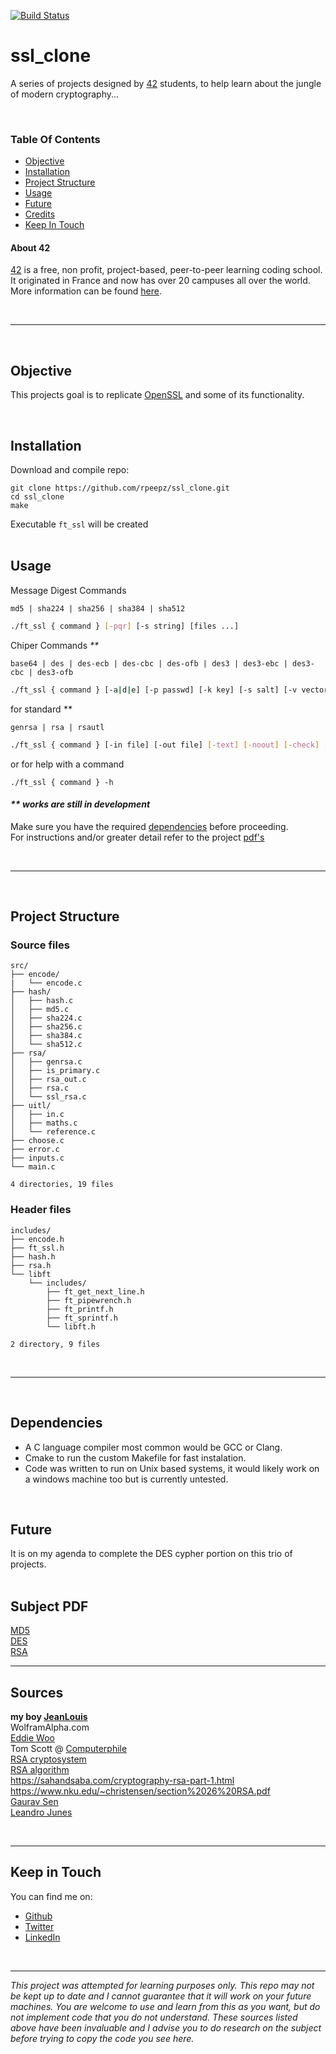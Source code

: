 
[![Build Status](https://travis-ci.org/rpeepz/ssl_clone.svg?branch=master)](https://travis-ci.org/rpeepz/ssl_clone)

# ssl_clone  
A series of projects designed by [42][42] students, to help learn about the jungle of modern cryptography...  

<br>

### Table Of Contents
* [Objective](#objective)
* [Installation](#installation)
* [Project Structure](#project-structure)
* [Usage](#usage)
* [Future](#future)
* [Credits](#sources)
* [Keep In Touch](#keep-in-touch)

#### About 42  
[42][42] is a free, non profit, project-based, peer-to-peer learning coding school. It originated in France and now has over 20 campuses all over the world. More information can be found [here][42].

<br>

---

<br>

## Objective  
This projects goal is to replicate [OpenSSL][openssl] and some of its functionality.

<br>

## Installation
Download and compile repo:  
``` 
git clone https://github.com/rpeepz/ssl_clone.git  
cd ssl_clone  
make  
```  
Executable `ft_ssl` will be created  
<br>

## Usage  
Message Digest Commands
```
md5 | sha224 | sha256 | sha384 | sha512
```
```bash
./ft_ssl { command } [-pqr] [-s string] [files ...]  
```
Chiper Commands _**_
```
base64 | des | des-ecb | des-cbc | des-ofb | des3 | des3-ebc | des3-cbc | des3-ofb
```
``` bash
./ft_ssl { command } [-a|d|e] [-p passwd] [-k key] [-s salt] [-v vector] [-in file] [-out file]  
```
for standard _**_
```
genrsa | rsa | rsautl
```
``` bash
./ft_ssl { command } [-in file] [-out file] [-text] [-noout] [-check] [-pubin] [-pubout] [-encrypt] [-decrypt] [-hexdump]
```
or for help with a command
```
./ft_ssl { command } -h
```  

#### _** works are still in development_

Make sure you have the required [dependencies](#dependencies) before proceeding.  
For instructions and/or greater detail refer to the project [pdf's](#pdf)  

<br>

---  

<br>

## Project Structure

### Source files

```
src/
├── encode/
|   └── encode.c
├── hash/
│   ├── hash.c
│   ├── md5.c
│   ├── sha224.c
│   ├── sha256.c
│   ├── sha384.c
│   └── sha512.c
├── rsa/
│   ├── genrsa.c
│   ├── is_primary.c
│   ├── rsa_out.c
│   ├── rsa.c
│   └── ssl_rsa.c
├── uitl/
│   ├── in.c
│   ├── maths.c
│   └── reference.c
├── choose.c
├── error.c
├── inputs.c
└── main.c

4 directories, 19 files
```

### Header files

```
includes/
├── encode.h
├── ft_ssl.h
├── hash.h
├── rsa.h
└── libft
    └── includes/
        ├── ft_get_next_line.h
        ├── ft_pipewrench.h
        ├── ft_printf.h
        ├── ft_sprintf.h
        └── libft.h
    
2 directory, 9 files
```
<br>

--- 

<br>

## Dependencies  
* A C language compiler most common would be GCC or Clang.
* Cmake to run the custom Makefile for fast instalation.
* Code was written to run on Unix based systems, it would likely work on a windows machine too but is currently untested. 

<br>

## Future 
It is on my agenda to complete the DES cypher portion on this trio of projects.  
<br>

## Subject PDF
[MD5][pdf1]  
[DES][pdf2]  
[RSA][pdf3]  

---  

## Sources  
**my boy [JeanLouis](https://github.com/42jm)**  
WolframAlpha.com  
[Eddie Woo](https://www.youtube.com/channel/UCq0EGvLTyy-LLT1oUSO_0FQ)  
Tom Scott @ [Computerphile](https://www.youtube.com/user/Computerphile)  
[RSA cryptosystem](https://en.wikipedia.org/wiki/RSA_(cryptosystem))  
[RSA algorithm](https://simple.wikipedia.org/wiki/RSA_algorithm)  
https://sahandsaba.com/cryptography-rsa-part-1.html
https://www.nku.edu/~christensen/section%2026%20RSA.pdf  
[Gaurav Sen](https://www.youtube.com/channel/UCRPMAqdtSgd0Ipeef7iFsKw)  
[Leandro Junes](https://www.youtube.com/channel/UC4qyGwNwWA3kg4AyD61y82A/playlists)  

<br>

---  

## Keep in Touch

You can find me on:
* [Github](https://github.com/rpeepz) 
* [Twitter](https://twitter.com/papagna94) 
* [LinkedIn](https://www.linkedin.com/in/rpapagna-510) 
<!-- * [Medium](https://medium.com/@themichaelbrave)  -->
<!-- * [Home] -->

<br>

---

_This project was attempted for learning purposes only. This repo may not be kept up to date and I cannot guarantee that it will work on your future machines. You are welcome to use and learn from this as you want, but do not implement code that you do not understand. These sources listed above have been invaluable and I advise you to do research on the subject before trying to copy the code you see here._

[42]: http://42.us.org "42 USA"
[openssl]: https://www.openssl.org/ "OpenSsl"
[pdf1]:  https://github.com/rpeepz/ssl_clone/blob/master/extra/ft_ssl_md5.en.pdf "ft_ssl_md5"
[pdf2]:  https://github.com/rpeepz/ssl_clone/blob/master/extra/ft_ssl_des.pdf "ft_ssl_des"
[pdf3]:  https://github.com/rpeepz/ssl_clone/blob/master/extra/ft_ssl_rsa.pdf "ft_ssl_rsa"

